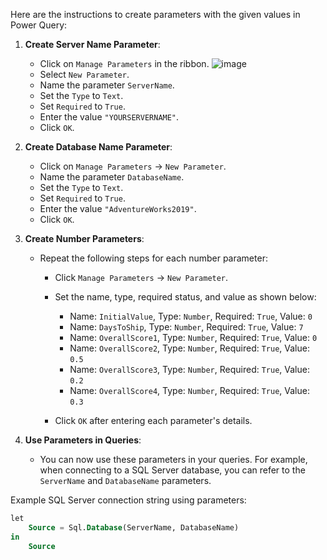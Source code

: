 Here are the instructions to create parameters with the given values in Power Query:

1. **Create Server Name Parameter**:
   - Click on `Manage Parameters` in the ribbon. ![image](https://github.com/anastaseleon/Suppliers-Analysis/assets/132787420/ce012b13-07af-4c57-86ab-5d8b77b7e268)
   - Select `New Parameter`.
   - Name the parameter `ServerName`.
   - Set the `Type` to `Text`.
   - Set `Required` to `True`.
   - Enter the value `"YOURSERVERNAME"`.
   - Click `OK`.

2. **Create Database Name Parameter**:
   - Click on `Manage Parameters` -> `New Parameter`.
   - Name the parameter `DatabaseName`.
   - Set the `Type` to `Text`.
   - Set `Required` to `True`.
   - Enter the value `"AdventureWorks2019"`.
   - Click `OK`.

3. **Create Number Parameters**:
   - Repeat the following steps for each number parameter:
     - Click `Manage Parameters` -> `New Parameter`. 

     - Set the name, type, required status, and value as shown below:
       - Name: `InitialValue`, Type: `Number`, Required: `True`, Value: `0`
       - Name: `DaysToShip`, Type: `Number`, Required: `True`, Value: `7`
       - Name: `OverallScore1`, Type: `Number`, Required: `True`, Value: `0`
       - Name: `OverallScore2`, Type: `Number`, Required: `True`, Value: `0.5`
       - Name: `OverallScore3`, Type: `Number`, Required: `True`, Value: `0.2`
       - Name: `OverallScore4`, Type: `Number`, Required: `True`, Value: `0.3`
     - Click `OK` after entering each parameter's details.

4. **Use Parameters in Queries**:
   - You can now use these parameters in your queries. For example, when connecting to a SQL Server database, you can refer to the `ServerName` and `DatabaseName` parameters.

Example SQL Server connection string using parameters:

```sql
let
    Source = Sql.Database(ServerName, DatabaseName)
in
    Source
```

